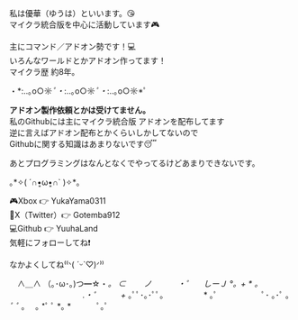 私は優華（ゆうは）といいます。😘   
マイクラ統合版を中心に活動しています🎮

主にコマンド／アドオン勢です！💻  
いろんなワールドとかアドオン作ってます！  
マイクラ歴 約8年。

・*:..｡o○☼*ﾟ・*:..｡o○☼*ﾟ・*:..｡o○☼*ﾟ

**アドオン製作依頼とかは受けてません。**  
私のGithubには主にマイクラ統合版 アドオンを配布してます  
逆に言えばアドオン配布とかくらいしかしてないので  
Githubに関する知識はあまりないです😴  

あとプログラミングはなんとなくでやってるけどあまりできないです。  

｡\*✧( ´∩•͈ω•͈∩` )✧\*｡

🎮Xbox 👉 YukaYama0311  
🦤X（Twitter）👉 Gotemba912  
💻Github 👉 YuuhaLand  
気軽にフォローしてね❗ 

なかよくしてね⁽⁽ᐠ( ˊᵕˋ♡)ᐟ⁾⁾

　∧＿∧
（｡･ω･｡)つ━☆・*。
⊂　　 ノ 　　　・゜
　しーＪ
°。+ * 。
　　　　　　　　　 .・゜
                   　　       +*
                   ｡ﾟﾟ･｡･ﾟﾟ。
　　　　      *          ｡ﾟ
　　　　     　ﾟ･ ｡･ﾟ
｡ *ﾟ ﾟ* ｡　 ｡ *ﾟ ﾟ *｡
*　　　 ﾟ｡ﾟ

<!--
**Gotemba912/Gotemba912** is a ✨ _special_ ✨ repository because its `README.md` (this file) appears on your GitHub profile.

Here are some ideas to get you started:

- 🔭 I’m currently working on ...
- 🌱 I’m currently learning ...
- 👯 I’m looking to collaborate on ...
- 🤔 I’m looking for help with ...
- 💬 Ask me about ...
- 📫 How to reach me: ...
- 😄 Pronouns: ...
- ⚡ Fun fact: ...
-->

